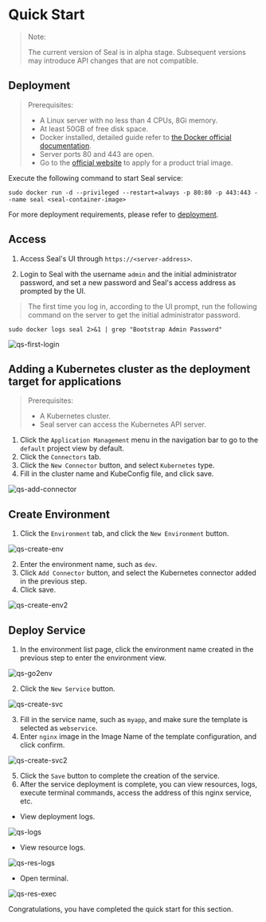 # Quick Start

> Note:
> 
> The current version of Seal is in alpha stage. Subsequent versions may introduce API changes that are not compatible.

## Deployment

> Prerequisites:
> - A Linux server with no less than 4 CPUs, 8Gi memory.
> - At least 50GB of free disk space.
> - Docker installed, detailed guide refer to [the Docker official documentation](https://docs.docker.com/).
> - Server ports 80 and 443 are open.
> - Go to the [official website](https://seal.io/trial.html) to apply for a product trial image.

Execute the following command to start Seal service:

```shell
sudo docker run -d --privileged --restart=always -p 80:80 -p 443:443 --name seal <seal-container-image>
```

For more deployment requirements, please refer to [deployment](/deploy/standalone).

## Access

1. Access Seal's UI through `https://<server-address>`.

2. Login to Seal with the username `admin` and the initial administrator password, and set a new password and Seal's access address as prompted by the UI.

> The first time you log in, according to the UI prompt, run the following command on the server to get the initial administrator password.

```shell
sudo docker logs seal 2>&1 | grep "Bootstrap Admin Password"
```

![qs-first-login](/img/v0.3.0/quickstart/qs-first-login-en.png)

## Adding a Kubernetes cluster as the deployment target for applications

> Prerequisites:
> - A Kubernetes cluster.
> - Seal server can access the Kubernetes API server.

1. Click the `Application Management` menu in the navigation bar to go to the `default` project view by default.
2. Click the `Connectors` tab.
3. Click the `New Connector` button, and select `Kubernetes` type.
4. Fill in the cluster name and KubeConfig file, and click save.

![qs-add-connector](/img/v0.3.0/quickstart/qs-add-connector-en.png)

## Create Environment
1. Click the `Environment` tab, and click the `New Environment` button.

![qs-create-env](/img/v0.3.0/quickstart/qs-create-env-en.png)

2. Enter the environment name, such as `dev`.
3. Click `Add Connector` button, and select the Kubernetes connector added in the previous step.
4. Click save.

![qs-create-env2](/img/v0.3.0/quickstart/qs-create-env2-en.png)

## Deploy Service

1. In the environment list page, click the environment name created in the previous step to enter the environment view.

![qs-go2env](/img/v0.3.0/quickstart/qs-go2env-en.png)

2. Click the `New Service` button.

![qs-create-svc](/img/v0.3.0/quickstart/qs-create-svc-en.png)

3. Fill in the service name, such as `myapp`, and make sure the template is selected as `webservice`.
4. Enter `nginx` image in the Image Name of the template configuration, and click confirm.

![qs-create-svc2](/img/v0.3.0/quickstart/qs-create-svc2-en.png)

5. Click the `Save` button to complete the creation of the service.
6. After the service deployment is complete, you can view resources, logs, execute terminal commands, access the address of this nginx service, etc.
- View deployment logs.

![qs-logs](/img/v0.3.0/quickstart/qs-logs-en.png)

- View resource logs.

![qs-res-logs](/img/v0.3.0/quickstart/qs-res-logs-en.png)

- Open terminal.

![qs-res-exec](/img/v0.3.0/quickstart/qs-res-exec-en.png)

Congratulations, you have completed the quick start for this section.